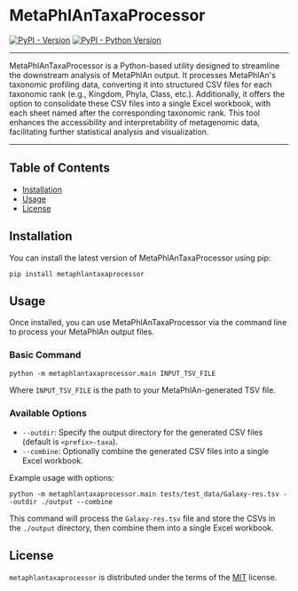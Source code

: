 # MetaPhlAnTaxaProcessor

[![PyPI - Version](https://img.shields.io/pypi/v/metaphlantaxaprocessor.svg)](https://pypi.org/project/metaphlantaxaprocessor)
[![PyPI - Python Version](https://img.shields.io/pypi/pyversions/metaphlantaxaprocessor.svg)](https://pypi.org/project/metaphlantaxaprocessor)

-----

MetaPhlAnTaxaProcessor is a Python-based utility designed to streamline the downstream analysis of MetaPhlAn output. It processes MetaPhlAn's taxonomic profiling data, converting it into structured CSV files for each taxonomic rank (e.g., Kingdom, Phyla, Class, etc.). Additionally, it offers the option to consolidate these CSV files into a single Excel workbook, with each sheet named after the corresponding taxonomic rank. This tool enhances the accessibility and interpretability of metagenomic data, facilitating further statistical analysis and visualization.

-----

## Table of Contents

- [Installation](#installation)
- [Usage](#usage)
- [License](#license)

## Installation

You can install the latest version of MetaPhlAnTaxaProcessor using pip:

```console
pip install metaphlantaxaprocessor
```

## Usage

Once installed, you can use MetaPhlAnTaxaProcessor via the command line to process your MetaPhlAn output files.

### Basic Command

```console
python -m metaphlantaxaprocessor.main INPUT_TSV_FILE
```

Where `INPUT_TSV_FILE` is the path to your MetaPhlAn-generated TSV file.

### Available Options

- `--outdir`: Specify the output directory for the generated CSV files (default is `<prefix>-taxa`).
- `--combine`: Optionally combine the generated CSV files into a single Excel workbook.

Example usage with options:

```console
python -m metaphlantaxaprocessor.main tests/test_data/Galaxy-res.tsv --outdir ./output --combine
```

This command will process the `Galaxy-res.tsv` file and store the CSVs in the `./output` directory, then combine them into a single Excel workbook.

## License

`metaphlantaxaprocessor` is distributed under the terms of the [MIT](https://spdx.org/licenses/MIT.html) license.
